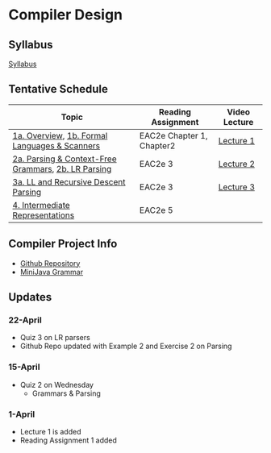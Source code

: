 # Compiler Design

## Syllabus
[Syllabus](syllabus.md)

## Tentative Schedule

| Topic                                                          | Reading Assignment | Video Lecture |
|----------------------------------------------------------------|--------------------|-|
|  [1a. Overview](lectures/A-overview.pptx), [1b. Formal Languages & Scanners](lectures/B-regexp.pptx) | EAC2e Chapter 1, Chapter2 | [Lecture 1](https://www.youtube.com/watch?v=Kk22pqxy_VI)
| [2a. Parsing & Context-Free Grammars](lectures/C-grammars.pptx), [2b. LR Parsing](lectures/D-lr-parsing.pptx)   |  EAC2e 3  | [Lecture 2](https://www.youtube.com/watch?v=DwK5EAC3kDI)  |
| [3a. LL and Recursive Descent Parsing](lectures/F-ll-parsing.pptx) |  EAC2e 3  | [Lecture 3](https://youtu.be/8xiEkS9fpjE?t=5579)  |
| [4. Intermediate Representations](lectures/G-IRs.pptx)   | EAC2e 5   |   |


## Compiler Project Info

* [Github Repository](https://github.com/innomadic/compilers2019)
* [MiniJava Grammar](https://courses.cs.washington.edu/courses/csep501/18sp/project/BNF-for-MiniJava.html)


## Updates

### 22-April

* Quiz 3 on LR parsers
* Github Repo updated with Example 2 and Exercise 2 on Parsing

### 15-April

* Quiz 2 on Wednesday
  - Grammars & Parsing

### 1-April

* Lecture 1 is added
* Reading Assignment 1 added
